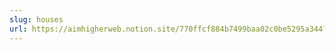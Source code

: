 ```yaml
---
slug: houses
url: https://aimhigherweb.notion.site/770ffcf884b7499baa02c0be5295a344?v=b03fecad1be047779f4b1e138500dbd8
---
```

